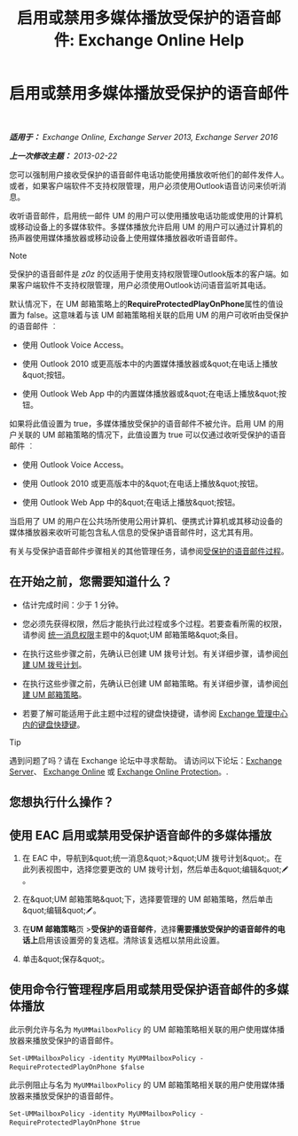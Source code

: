 ﻿---
title: '启用或禁用多媒体播放受保护的语音邮件: Exchange Online Help'
TOCTitle: 启用或禁用多媒体播放受保护的语音邮件
ms:assetid: 3c33370c-4262-42b1-8d83-d61fc7c426cd
ms:mtpsurl: https://technet.microsoft.com/zh-cn/library/Ee423543(v=EXCHG.150)
ms:contentKeyID: 52061337
ms.date: 05/23/2018
mtps_version: v=EXCHG.150
ms.translationtype: MT
---

# 启用或禁用多媒体播放受保护的语音邮件

 

_**适用于：** Exchange Online, Exchange Server 2013, Exchange Server 2016_

_**上一次修改主题：** 2013-02-22_

您可以强制用户接收受保护的语音邮件电话功能使用播放收听他们的邮件发件人。或者，如果客户端软件不支持权限管理，用户必须使用Outlook语音访问来侦听消息。

收听语音邮件，启用统一邮件 UM 的用户可以使用播放电话功能或使用的计算机或移动设备上的多媒体软件。多媒体播放允许启用 UM 的用户可以通过计算机的扬声器使用媒体播放器或移动设备上使用媒体播放器收听语音邮件。

> [!NOTE]  
> 受保护的语音邮件是 _z0z_ 的仅适用于使用支持权限管理Outlook版本的客户端。如果客户端软件不支持权限管理，用户必须使用Outlook访问语音监听其电话。


默认情况下，在 UM 邮箱策略上的**RequireProtectedPlayOnPhone**属性的值设置为 false。这意味着与该 UM 邮箱策略相关联的启用 UM 的用户可收听由受保护的语音邮件 ︰

  - 使用 Outlook Voice Access。

  - 使用 Outlook 2010 或更高版本中的内置媒体播放器或\&quot;在电话上播放\&quot;按钮。

  - 使用 Outlook Web App 中的内置媒体播放器或\&quot;在电话上播放\&quot;按钮。

如果将此值设置为 true，多媒体播放受保护的语音邮件不被允许。启用 UM 的用户关联的 UM 邮箱策略的情况下，此值设置为 true 可以仅通过收听受保护的语音邮件 ︰

  - 使用 Outlook Voice Access。

  - 使用 Outlook 2010 或更高版本中的\&quot;在电话上播放\&quot;按钮。

  - 使用 Outlook Web App 中的\&quot;在电话上播放\&quot;按钮。

当启用了 UM 的用户在公共场所使用公用计算机、便携式计算机或其移动设备的媒体播放器来收听可能包含私人信息的受保护语音邮件时，这尤其有用。

有关与受保护语音邮件步骤相关的其他管理任务，请参阅[受保护的语音邮件过程](protected-voice-mail-procedures-exchange-2013-help.md)。

## 在开始之前，您需要知道什么？

  - 估计完成时间：少于 1 分钟。

  - 您必须先获得权限，然后才能执行此过程或多个过程。若要查看所需的权限，请参阅 [统一消息权限](unified-messaging-permissions-exchange-2013-help.md)主题中的\&quot;UM 邮箱策略\&quot;条目。

  - 在执行这些步骤之前，先确认已创建 UM 拨号计划。有关详细步骤，请参阅[创建 UM 拨号计划](create-a-um-dial-plan-exchange-2013-help.md)。

  - 在执行这些步骤之前，先确认已创建 UM 邮箱策略。有关详细步骤，请参阅[创建 UM 邮箱策略](create-a-um-mailbox-policy-exchange-2013-help.md)。

  - 若要了解可能适用于此主题中过程的键盘快捷键，请参阅 [Exchange 管理中心内的键盘快捷键](keyboard-shortcuts-in-the-exchange-admin-center-exchange-online-protection-help.md)。

> [!TIP]  
> 遇到问题了吗？请在 Exchange 论坛中寻求帮助。 请访问以下论坛：<a href="https://go.microsoft.com/fwlink/p/?linkid=60612">Exchange Server</a>、 <a href="https://go.microsoft.com/fwlink/p/?linkid=267542">Exchange Online</a> 或 <a href="https://go.microsoft.com/fwlink/p/?linkid=285351">Exchange Online Protection</a>。.


## 您想执行什么操作？

## 使用 EAC 启用或禁用受保护语音邮件的多媒体播放

1.  在 EAC 中，导航到\&quot;统一消息\&quot;\>\&quot;UM 拨号计划\&quot;。在此列表视图中，选择您要更改的 UM 拨号计划，然后单击\&quot;编辑\&quot;![编辑图标](images/Bb124582.6f53ccb2-1f13-4c02-bea0-30690e6ea71d(EXCHG.150).gif "编辑图标")。

2.  在\&quot;UM 邮箱策略\&quot;下，选择要管理的 UM 邮箱策略，然后单击\&quot;编辑\&quot;![编辑图标](images/Bb124582.6f53ccb2-1f13-4c02-bea0-30690e6ea71d(EXCHG.150).gif "编辑图标")。

3.  在**UM 邮箱策略**页 \>**受保护的语音邮件**，选择**需要播放受保护的语音邮件的电话上**启用该设置旁的复选框。清除该复选框以禁用此设置。

4.  单击\&quot;保存\&quot;。

## 使用命令行管理程序启用或禁用受保护语音邮件的多媒体播放

此示例允许与名为 `MyUMMailboxPolicy` 的 UM 邮箱策略相关联的用户使用媒体播放器来播放受保护的语音邮件。

    Set-UMMailboxPolicy -identity MyUMMailboxPolicy -RequireProtectedPlayOnPhone $false

此示例阻止与名为 `MyUMMailboxPolicy` 的 UM 邮箱策略相关联的用户使用媒体播放器来播放受保护的语音邮件。

    Set-UMMailboxPolicy -identity MyUMMailboxPolicy -RequireProtectedPlayOnPhone $true

